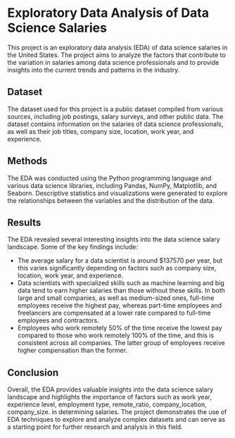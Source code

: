 # **Exploratory Data Analysis of Data Science Salaries**
This project is an exploratory data analysis (EDA) of data science salaries in the United States. The project aims to analyze the factors that contribute to the variation in salaries among data science professionals and to provide insights into the current trends and patterns in the industry.

## **Dataset**
The dataset used for this project is a public dataset compiled from various sources, including job postings, salary surveys, and other public data. The dataset contains information on the salaries of data science professionals, as well as their job titles, company size, location, work year, and experience.

## **Methods**
The EDA was conducted using the Python programming language and various data science libraries, including Pandas, NumPy, Matplotlib, and Seaborn. Descriptive statistics and visualizations were generated to explore the relationships between the variables and the distribution of the data.

## **Results**
The EDA revealed several interesting insights into the data science salary landscape. Some of the key findings include:

* The average salary for a data scientist is around $137570 per year, but this varies significantly depending on factors such as company size, location, work year, and experience.
* Data scientists with specialized skills such as machine learning and big data tend to earn higher salaries than those without these skills.
In both large and small companies, as well as medium-sized ones, full-time employees receive the highest pay, whereas part-time employees and freelancers are compensated at a lower rate compared to full-time employees and contractors.
* Employees who work remotely 50% of the time receive the lowest pay compared to those who work remotely 100% of the time, and this is consistent across all companies.    The latter group of employees receive higher compensation than the former.

## **Conclusion**
Overall, the EDA provides valuable insights into the data science salary landscape and highlights the importance of factors such as work year, experience level, employment type, remote_ratio, company_location, company_size. in determining salaries. The project demonstrates the use of EDA techniques to explore and analyze complex datasets and can serve as a starting point for further research and analysis in this field.






